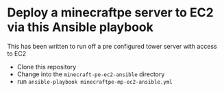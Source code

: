 # Deploy a minecraftpe server to EC2 via this Ansible playbook

This has been written to run off a pre configured tower server
with access to EC2

* Clone this repository
* Change into the `minecraft-pe-ec2-ansible` directory
* run `ansible-playbook minecraftpe-mp-ec2-ansible.yml`

